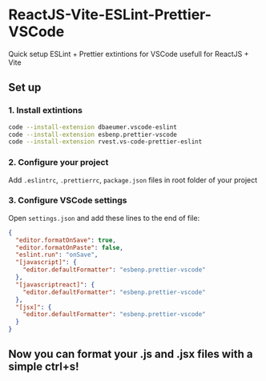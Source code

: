 # ReactJS-Vite-ESLint-Prettier-VSCode

Quick setup ESLint + Prettier extintions for VSCode usefull for ReactJS + Vite

## Set up

### 1. Install extintions

```bash
code --install-extension dbaeumer.vscode-eslint
code --install-extension esbenp.prettier-vscode
code --install-extension rvest.vs-code-prettier-eslint
```

### 2. Configure your project

Add `.eslintrc`, `.prettierrc`, `package.json` files in root folder of your project

### 3. Configure VSCode settings

Open `settings.json` and add these lines to the end of file:

```json
{
  "editor.formatOnSave": true,
  "editor.formatOnPaste": false,
  "eslint.run": "onSave",
  "[javascript]": {
    "editor.defaultFormatter": "esbenp.prettier-vscode"
  },
  "[javascriptreact]": {
    "editor.defaultFormatter": "esbenp.prettier-vscode"
  },
  "[jsx]": {
    "editor.defaultFormatter": "esbenp.prettier-vscode"
  }
}
```

## Now you can format your .js and .jsx files with a simple ctrl+s!
